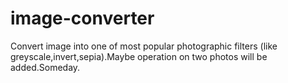 # image-converter
Convert image into one of most popular photographic filters (like greyscale,invert,sepia).Maybe operation on two photos will be added.Someday.
